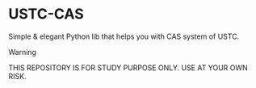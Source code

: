 # USTC-CAS
Simple &amp; elegant Python lib that helps you with CAS system of USTC.

> [!WARNING]
> THIS REPOSITORY IS FOR STUDY PURPOSE ONLY. USE AT YOUR OWN RISK.
